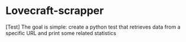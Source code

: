 # Lovecraft-scrapper
[Test] The goal is simple: create a python test that retrieves data from a specific URL and print some related statistics 
